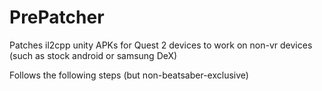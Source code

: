 # PrePatcher

Patches il2cpp unity APKs for Quest 2 devices to work on non-vr devices (such as stock android or samsung DeX)

Follows the following steps (but non-beatsaber-exclusive)
